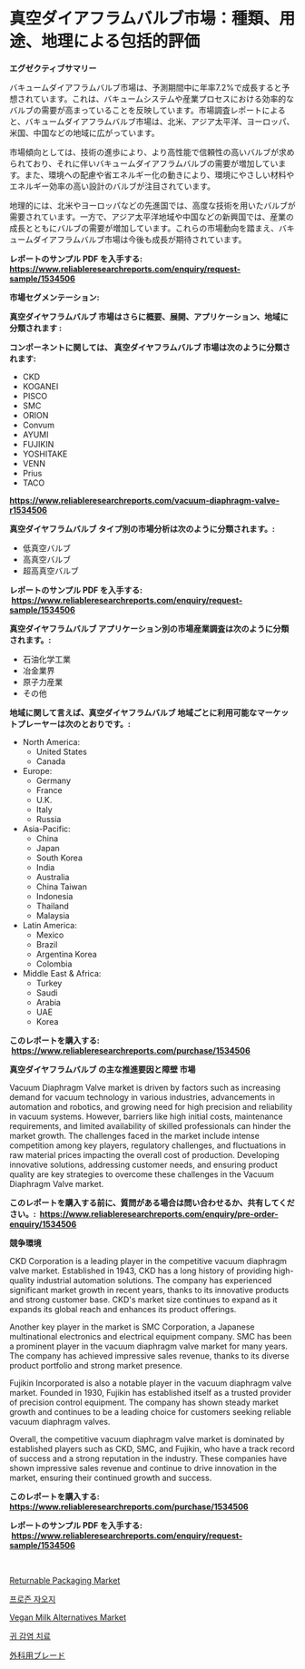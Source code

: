 <p><h1>真空ダイアフラムバルブ市場：種類、用途、地理による包括的評価</h1></p><p><strong>エグゼクティブサマリー</strong></p>
<p><p>バキュームダイアフラムバルブ市場は、予測期間中に年率7.2%で成長すると予想されています。これは、バキュームシステムや産業プロセスにおける効率的なバルブの需要が高まっていることを反映しています。市場調査レポートによると、バキュームダイアフラムバルブ市場は、北米、アジア太平洋、ヨーロッパ、米国、中国などの地域に広がっています。</p><p>市場傾向としては、技術の進歩により、より高性能で信頼性の高いバルブが求められており、それに伴いバキュームダイアフラムバルブの需要が増加しています。また、環境への配慮や省エネルギー化の動きにより、環境にやさしい材料やエネルギー効率の高い設計のバルブが注目されています。</p><p>地理的には、北米やヨーロッパなどの先進国では、高度な技術を用いたバルブが需要されています。一方で、アジア太平洋地域や中国などの新興国では、産業の成長とともにバルブの需要が増加しています。これらの市場動向を踏まえ、バキュームダイアフラムバルブ市場は今後も成長が期待されています。</p></p>
<p><strong>レポートのサンプル PDF を入手する: <a href="https://www.reliableresearchreports.com/enquiry/request-sample/1534506">https://www.reliableresearchreports.com/enquiry/request-sample/1534506</a></strong></p>
<p><strong>市場セグメンテーション:</strong></p>
<p><strong> 真空ダイヤフラムバルブ 市場はさらに概要、展開、アプリケーション、地域に分類されます :</strong></p>
<p><strong>コンポーネントに関しては、 真空ダイヤフラムバルブ 市場は次のように分類されます: &nbsp;</strong></p>
<p><ul><li>CKD</li><li>KOGANEI</li><li>PISCO</li><li>SMC</li><li>ORION</li><li>Convum</li><li>AYUMI</li><li>FUJIKIN</li><li>YOSHITAKE</li><li>VENN</li><li>Prius</li><li>TACO</li></ul></p>
<p><strong><a href="https://www.reliableresearchreports.com/vacuum-diaphragm-valve-r1534506">https://www.reliableresearchreports.com/vacuum-diaphragm-valve-r1534506</a></strong></p>
<p><strong> 真空ダイヤフラムバルブ タイプ別の市場分析は次のように分類されます。:</strong></p>
<p><ul><li>低真空バルブ</li><li>高真空バルブ</li><li>超高真空バルブ</li></ul></p>
<p><strong>レポートのサンプル PDF を入手する: &nbsp;<a href="https://www.reliableresearchreports.com/enquiry/request-sample/1534506">https://www.reliableresearchreports.com/enquiry/request-sample/1534506</a></strong></p>
<p><strong> 真空ダイヤフラムバルブ アプリケーション別の市場産業調査は次のように分類されます。:</strong></p>
<p><ul><li>石油化学工業</li><li>冶金業界</li><li>原子力産業</li><li>その他</li></ul></p>
<p><strong>地域に関して言えば、真空ダイヤフラムバルブ 地域ごとに利用可能なマーケットプレーヤーは次のとおりです。:</strong></p>
<p><ul>
    <li>
        North America:
        <ul>
            <li>United States</li>
            <li>Canada</li>
        </ul>
    </li>
    <li>
        Europe:
        <ul>
            <li>Germany</li>
            <li>France</li>
            <li>U.K.</li>
            <li>Italy</li>
            <li>Russia</li>
        </ul>
    </li>
    <li>
        Asia-Pacific:
        <ul>
            <li>China</li>
            <li>Japan</li>
            <li>South Korea</li>
            <li>India</li>
            <li>Australia</li>
            <li>China Taiwan</li>
            <li>Indonesia</li>
            <li>Thailand</li>
            <li>Malaysia</li>
        </ul>
    </li>
    <li>
        Latin America:
        <ul>
            <li>Mexico</li>
            <li>Brazil</li>
            <li>Argentina Korea</li>
            <li>Colombia</li>
        </ul>
    </li>
    <li>
        Middle East & Africa:
        <ul>
            <li>Turkey</li>
            <li>Saudi</li>
            <li>Arabia</li>
            <li>UAE</li>
            <li>Korea</li>
        </ul>
    </li>
    </ul></p>
<p><strong>このレポートを購入する: &nbsp;<a href="https://www.reliableresearchreports.com/purchase/1534506">https://www.reliableresearchreports.com/purchase/1534506</a></strong></p>
<p><strong>真空ダイヤフラムバルブ の主な推進要因と障壁 市場</strong></p>
<p><p>Vacuum Diaphragm Valve market is driven by factors such as increasing demand for vacuum technology in various industries, advancements in automation and robotics, and growing need for high precision and reliability in vacuum systems. However, barriers like high initial costs, maintenance requirements, and limited availability of skilled professionals can hinder the market growth. The challenges faced in the market include intense competition among key players, regulatory challenges, and fluctuations in raw material prices impacting the overall cost of production. Developing innovative solutions, addressing customer needs, and ensuring product quality are key strategies to overcome these challenges in the Vacuum Diaphragm Valve market.</p></p>
<p><strong>このレポートを購入する前に、質問がある場合は問い合わせるか、共有してください。:&nbsp; <a href="https://www.reliableresearchreports.com/enquiry/pre-order-enquiry/1534506">https://www.reliableresearchreports.com/enquiry/pre-order-enquiry/1534506</a></strong></p>
<p><strong>競争環境</strong></p>
<p><p>CKD Corporation is a leading player in the competitive vacuum diaphragm valve market. Established in 1943, CKD has a long history of providing high-quality industrial automation solutions. The company has experienced significant market growth in recent years, thanks to its innovative products and strong customer base. CKD's market size continues to expand as it expands its global reach and enhances its product offerings.</p><p>Another key player in the market is SMC Corporation, a Japanese multinational electronics and electrical equipment company. SMC has been a prominent player in the vacuum diaphragm valve market for many years. The company has achieved impressive sales revenue, thanks to its diverse product portfolio and strong market presence.</p><p>Fujikin Incorporated is also a notable player in the vacuum diaphragm valve market. Founded in 1930, Fujikin has established itself as a trusted provider of precision control equipment. The company has shown steady market growth and continues to be a leading choice for customers seeking reliable vacuum diaphragm valves.</p><p>Overall, the competitive vacuum diaphragm valve market is dominated by established players such as CKD, SMC, and Fujikin, who have a track record of success and a strong reputation in the industry. These companies have shown impressive sales revenue and continue to drive innovation in the market, ensuring their continued growth and success.</p></p>
<p><strong>このレポートを購入する: &nbsp; <a href="https://www.reliableresearchreports.com/purchase/1534506">https://www.reliableresearchreports.com/purchase/1534506</a></strong></p>
<p><strong>レポートのサンプル PDF を入手する: &nbsp;<a href="https://www.reliableresearchreports.com/enquiry/request-sample/1534506">https://www.reliableresearchreports.com/enquiry/request-sample/1534506</a></strong><strong></strong></p>
<p>&nbsp;</p>
<p><p><a href="https://issuu.com/reportprime-2/docs/returnable-packaging-market-size-2030.pptx">Returnable Packaging Market</a></p><p><a href="https://github.com/vss5505pa7z1p/Market-Research-Report-List-1/blob/main/158298716307.md">프로즌 자오지</a></p><p><a href="https://github.com/wwwkeltoum/Market-Research-Report-List-2/blob/main/vegan-milk-alternatives-market.md">Vegan Milk Alternatives Market</a></p><p><a href="https://medium.com/@koleledner/%EA%B7%80-%EA%B0%90%EC%97%BC-%EC%B9%98%EB%A3%8C-%EC%8B%9C%EC%9E%A5-%EA%B7%9C%EB%AA%A8%EB%8A%94-%EA%B8%80%EB%A1%9C%EB%B2%8C-%EC%82%B0%EC%97%85%EC%97%90%EC%84%9C-%EC%B5%9C%EA%B3%A0%EC%9D%98-%EB%A7%88%EC%BC%80%ED%8C%85-%EC%B1%84%EB%84%90%EC%9D%84-%EB%93%9C%EB%9F%AC%EB%83%85%EB%8B%88%EB%8B%A4-eab0bfb43983">귀 감염 치료</a></p><p><a href="https://github.com/MosesSpinka1914/Market-Research-Report-List-1/blob/main/129381118118.md">外科用ブレード</a></p></p>
